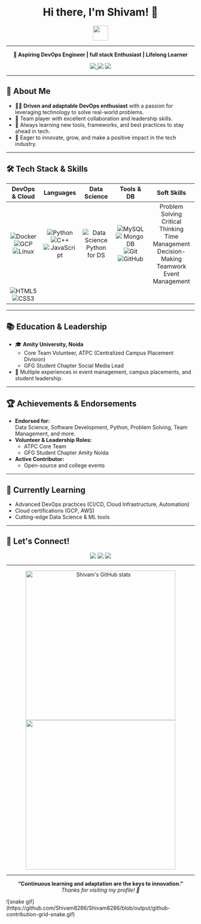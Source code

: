 <!-- Profile README for Shivam8286 -->

<h1 align="center">Hi there, I'm Shivam! 👋</h1>
<p align="center">
  <img src="https://media.giphy.com/media/hvRJCLFzcasrR4ia7z/giphy.gif" width="40px">
</p>

---

<p align="center">
  <b>🚀 Aspiring DevOps Engineer | full stack  Enthusiast | Lifelong Learner</b>
</p>

<p align="center">
  <a href="https://github.com/Shivam8286">
    <img src="https://img.shields.io/github/followers/Shivam8286?label=GitHub&style=social" />
  </a>
  <!-- Add real links below -->
  <a href="#"><img src="https://img.shields.io/badge/LinkedIn-blue?logo=linkedin&logoColor=white" /></a>
  <a href="#"><img src="https://img.shields.io/badge/Email-contact?logo=gmail&logoColor=white" /></a>
</p>

---

## 🌟 About Me

- 🧑‍💻 **Driven and adaptable DevOps enthusiast** with a passion for leveraging technology to solve real-world problems.
- 🤝 Team player with excellent collaboration and leadership skills.
- 🌱 Always learning new tools, frameworks, and best practices to stay ahead in tech.
- 🚀 Eager to innovate, grow, and make a positive impact in the tech industry.

---

## 🛠️ Tech Stack & Skills

<div align="center">

| DevOps & Cloud        | Languages         | Data Science   | Tools & DB       | Soft Skills             |
|:---------------------:|:----------------:|:--------------:|:----------------:|:-----------------------:|
| ![Docker](https://img.shields.io/badge/-Docker-2496ED?logo=docker&logoColor=white) <br> ![GCP](https://img.shields.io/badge/-GCP-4285F4?logo=googlecloud&logoColor=white) <br> ![Linux](https://img.shields.io/badge/-Linux-333?logo=linux&logoColor=white) | ![Python](https://img.shields.io/badge/-Python-3776AB?logo=python&logoColor=white) <br> ![C++](https://img.shields.io/badge/-C++-00599C?logo=c%2B%2B&logoColor=white) <br> ![JavaScript](https://img.shields.io/badge/-JavaScript-F7DF1E?logo=javascript&logoColor=black) | ![Data Science](https://img.shields.io/badge/-Data%20Science-4B8BBE?logo=python&logoColor=white) <br> Python for DS | ![MySQL](https://img.shields.io/badge/-MySQL-4479A1?logo=mysql&logoColor=white) <br> ![MongoDB](https://img.shields.io/badge/-MongoDB-47A248?logo=mongodb&logoColor=white) <br> ![Git](https://img.shields.io/badge/-Git-F05032?logo=git&logoColor=white) <br> ![GitHub](https://img.shields.io/badge/-GitHub-181717?logo=github&logoColor=white) | Problem Solving <br> Critical Thinking <br> Time Management <br> Decision-Making <br> Teamwork <br> Event Management |
| ![HTML5](https://img.shields.io/badge/-HTML5-E34F26?logo=html5&logoColor=white) <br> ![CSS3](https://img.shields.io/badge/-CSS3-1572B6?logo=css3&logoColor=white) |  |  |  |  |

</div>

---

## 📚 Education & Leadership

- 🎓 **Amity University, Noida**  
  - Core Team Volunteer, ATPC (Centralized Campus Placement Division)
  - GFG Student Chapter Social Media Lead
- 🏅 Multiple experiences in event management, campus placements, and student leadership.

---

## 🏆 Achievements & Endorsements

- **Endorsed for:**  
  Data Science, Software Development, Python, Problem Solving, Team Management, and more.
- **Volunteer & Leadership Roles:**  
  - ATPC Core Team
  - GFG Student Chapter Amity Noida  
- **Active Contributor:**  
  - Open-source and college events

---

## 🌱 Currently Learning

- Advanced DevOps practices (CI/CD, Cloud Infrastructure, Automation)
- Cloud certifications (GCP, AWS)
- Cutting-edge Data Science & ML tools

---

## 💬 Let's Connect!

<p align="center">
  <a href="https://github.com/Shivam8286"><img src="https://img.shields.io/badge/GitHub-Shivam8286-181717?style=for-the-badge&logo=github"></a>
  <!-- Add your LinkedIn and Email here -->
  <a href="#"><img src="https://img.shields.io/badge/LinkedIn-Connect-blue?style=for-the-badge&logo=linkedin"></a>
  <a href="#"><img src="https://img.shields.io/badge/Email-Send-yellow?style=for-the-badge&logo=gmail"></a>
</p>

---

<p align="center">
  <img src="https://github-readme-stats.vercel.app/api?username=Shivam8286&show_icons=true&theme=radical" alt="Shivam's GitHub stats" width="400"/>
  <br>
  <img src="https://github-readme-streak-stats.herokuapp.com/?user=Shivam8286&theme=radical" width="400"/>
</p>

---

<p align="center">
  <b>“Continuous learning and adaptation are the keys to innovation.”</b> <br>
  <i>Thanks for visiting my profile! 🚀</i>
</p>
![snake gif](https://github.com/Shivam8286/Shivam8286/blob/output/github-contribution-grid-snake.gif)

